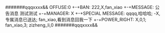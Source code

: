 #######qqqxxxx&&
OFFUSE:0
+-+BAN:
222,X,fan_xiao
+-+MESSAGE:
公告消息
测试测试
+-+MANAGER:
X
+-+SPECIAL MESSAGE:
qqqq,哈哈哈;
-X,专属消息已送达;
fan_xiao,看到消息回我一下
+-+POWER_RIGHT:
X,0,1;
fan_xiao,3;
zizheng_li,0
#######qqqxxxx&&
